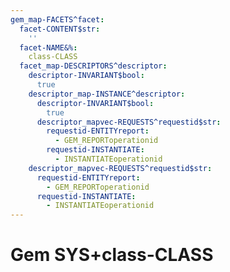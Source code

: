 ```yaml
---
gem_map-FACETS^facet:
  facet-CONTENT$str:
    ''
  facet-NAME&%:
    class-CLASS
  facet_map-DESCRIPTORS^descriptor:
    descriptor-INVARIANT$bool:
      true
    descriptor_map-INSTANCE^descriptor:
      descriptor-INVARIANT$bool:
        true
      descriptor_mapvec-REQUESTS^requestid$str:
        requestid-ENTITYreport:
          - GEM_REPORToperationid
        requestid-INSTANTIATE:
          - INSTANTIATEoperationid
    descriptor_mapvec-REQUESTS^requestid$str:
      requestid-ENTITYreport:
        - GEM_REPORToperationid
      requestid-INSTANTIATE:
        - INSTANTIATEoperationid
---
```

# Gem SYS+class-CLASS

